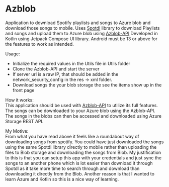 # Azblob
Application to download Spotify playlists and songs to Azure blob and download those songs to mobile.
Uses [Spotdl](https://github.com/spotDL/spotify-downloader) library to download Playlists and songs 
and upload them to Azure blob using [Azblob-API](https://github.com/KeerthiBeast/Azblob-API)
Developed in Kotlin using Jetpack Compose UI library. Android must be 13 or above for the features to work as intended.

Usage: <br />
- Initialize the required values in the Utils file in Utils folder
- Clone the Azblob-API and start the server
- If server url is a raw IP, that should be added in the network_security_config in the res -> xml folder.
- Download songs the your blob storage the see the items show up in the front page

How it works: <br />
This application should be used with [Azblob-API](https://github.com/KeerthiBeast/Azblob-API) to utilize its full features. 
The songs can be downloaded to your Azure blob using the Azblob-API. The songs in the blobs can then be accessed and downloaded using
Azure Storage REST API.

My Motive: <br />
From what you have read above it feels like a roundabout way of downloading songs from spotify. You could have just 
downloaded the songs using the same Spotdl library directly to mobile rather than uploading the files to Blob storage and
downloading the songs from Blob. My justification to this is that you can setup this app with your credentials and
just sync the songs to an another phone which is lot easier than download it through Spotdl as it take more time to
search through and download than downloading it directly from the Blob. Another reason is that I wanted to learn 
Azure and Kotlin so this is a nice way of learning.